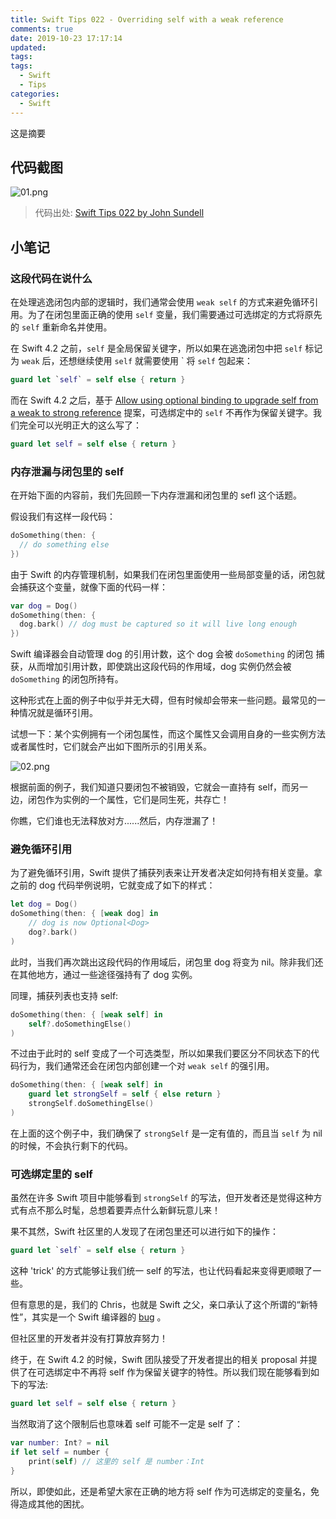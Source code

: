 ```yaml
---
title: Swift Tips 022 - Overriding self with a weak reference
comments: true
date: 2019-10-23 17:17:14
updated:
tags:
tags:
  - Swift
  - Tips
categories:
  - Swift
---
```


这是摘要

<!-- more -->

## 代码截图

![01.png](01.png)

> 代码出处: [Swift Tips 022 by John Sundell](https://github.com/JohnSundell/SwiftTips#22-overriding-self-with-a-weak-reference)

## 小笔记

### 这段代码在说什么

在处理逃逸闭包内部的逻辑时，我们通常会使用 `weak self` 的方式来避免循环引用。为了在闭包里面正确的使用 `self` 变量，我们需要通过可选绑定的方式将原先的 `self` 重新命名并使用。

在 Swift 4.2 之前，`self` 是全局保留关键字，所以如果在逃逸闭包中把 `self` 标记为 `weak` 后，还想继续使用 `self` 就需要使用 \` 将 `self` 包起来：

```Swift
guard let `self` = self else { return }
```

而在 Swift 4.2 之后，基于 [Allow using optional binding to upgrade self from a weak to strong reference](https://github.com/apple/swift-evolution/blob/master/proposals/0079-upgrade-self-from-weak-to-strong.md#allow-using-optional-binding-to-upgrade-self-from-a-weak-to-strong-reference) 提案，可选绑定中的 `self` 不再作为保留关键字。我们完全可以光明正大的这么写了：

```Swift
guard let self = self else { return }
```

### 内存泄漏与闭包里的 self

在开始下面的内容前，我们先回顾一下内存泄漏和闭包里的 sefl 这个话题。

假设我们有这样一段代码：

```swift
doSomething(then: {
  // do something else
})
```

由于 Swift 的内存管理机制，如果我们在闭包里面使用一些局部变量的话，闭包就会捕获这个变量，就像下面的代码一样：

```swift
var dog = Dog()
doSomething(then: {
  dog.bark() // dog must be captured so it will live long enough
})
```

Swift 编译器会自动管理 dog 的引用计数，这个 dog 会被 `doSomething` 的闭包 捕获，从而增加引用计数，即使跳出这段代码的作用域，dog 实例仍然会被 `doSomething` 的闭包所持有。

这种形式在上面的例子中似乎并无大碍，但有时候却会带来一些问题。最常见的一种情况就是循环引用。

试想一下：某个实例拥有一个闭包属性，而这个属性又会调用自身的一些实例方法或者属性时，它们就会产出如下图所示的引用关系。

![02.png](02.png)

根据前面的例子，我们知道只要闭包不被销毁，它就会一直持有 self，而另一边，闭包作为实例的一个属性，它们是同生死，共存亡！

你瞧，它们谁也无法释放对方......然后，内存泄漏了！

### 避免循环引用

为了避免循环引用，Swift 提供了捕获列表来让开发者决定如何持有相关变量。拿之前的 dog 代码举例说明，它就变成了如下的样式：

```swift
let dog = Dog()
doSomething(then: { [weak dog] in
    // dog is now Optional<Dog>
    dog?.bark()
)
```

此时，当我们再次跳出这段代码的作用域后，闭包里 dog 将变为 nil。除非我们还在其他地方，通过一些途径强持有了 dog 实例。

同理，捕获列表也支持 self:

```swift
doSomething(then: { [weak self] in
    self?.doSomethingElse()
)
```

不过由于此时的 self 变成了一个可选类型，所以如果我们要区分不同状态下的代码行为，我们通常还会在闭包内部创建一个对 `weak self` 的强引用。

```swift
doSomething(then: { [weak self] in
    guard let strongSelf = self { else return }
    strongSelf.doSomethingElse()
)
```

在上面的这个例子中，我们确保了 `strongSelf` 是一定有值的，而且当 `self` 为 nil 的时候，不会执行剩下的代码。

### 可选绑定里的 self

虽然在许多 Swift 项目中能够看到 `strongSelf` 的写法，但开发者还是觉得这种方式有点不那么时髦，总想着要弄点什么新鲜玩意儿来！

果不其然，Swift 社区里的人发现了在闭包里还可以进行如下的操作：

```swift
guard let `self` = self else { return }
```

这种 'trick' 的方式能够让我们统一 self 的写法，也让代码看起来变得更顺眼了一些。

但有意思的是，我们的 Chris，也就是 Swift 之父，亲口承认了这个所谓的“新特性”，其实是一个 Swift 编译器的 [bug](https://github.com/apple/swift-evolution/blob/master/proposals/0079-upgrade-self-from-weak-to-strong.md#relying-on-a-compiler-bug) 。

但社区里的开发者并没有打算放弃努力！

终于，在 Swift 4.2 的时候，Swift 团队接受了开发者提出的相关 proposal 并提供了在可选绑定中不再将 self 作为保留关键字的特性。所以我们现在能够看到如下的写法:

```swift
guard let self = self else { return }
```

当然取消了这个限制后也意味着 self 可能不一定是 self 了：

```swift
var number: Int? = nil
if let self = number {
    print(self) // 这里的 self 是 number：Int
}
```

所以，即使如此，还是希望大家在正确的地方将 self 作为可选绑定的变量名，免得造成其他的困扰。

